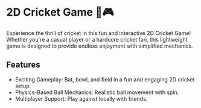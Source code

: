 ﻿# 2D Cricket Game 🏏🎮
Experience the thrill of cricket in this fun and interactive 2D Cricket Game! Whether you're a casual player or a hardcore cricket fan, this lightweight game is designed to provide endless enjoyment with simplified mechanics.

## Features
- Exciting Gameplay: Bat, bowl, and field in a fun and engaging 2D cricket setup.
- Physics-Based Ball Mechanics: Realistic ball movement with spin.
- Multiplayer Support: Play against locally with friends.
